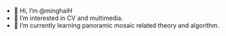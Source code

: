 - 👋 Hi, I’m @minghaiH
- 👀 I’m interested in CV and multimedia.
- 🌱 I’m currently learning panoramic mosaic related theory and algorithm.

<!---
minghaiH/minghaiH is a ✨ special ✨ repository because its `README.md` (this file) appears on your GitHub profile.
You can click the Preview link to take a look at your changes.
--->

